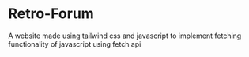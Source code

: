 # Retro-Forum
A website made using tailwind css and javascript to implement fetching functionality of javascript using fetch api
